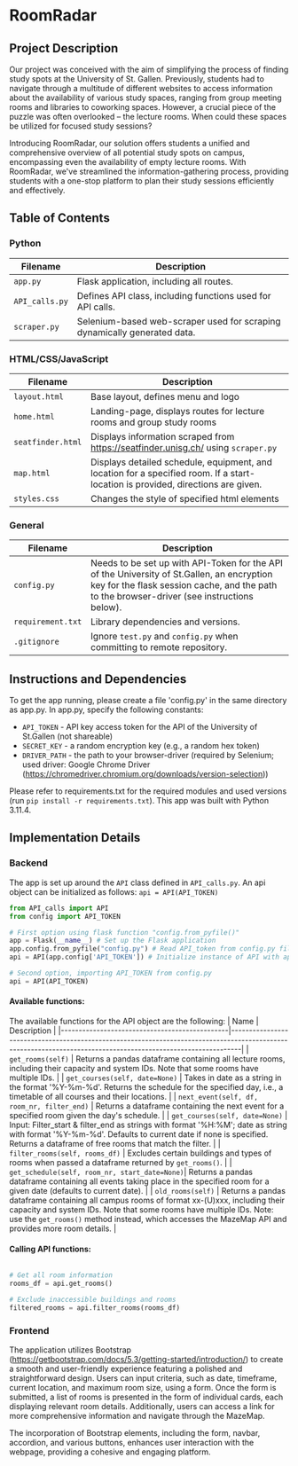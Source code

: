 # RoomRadar

## Project Description
Our project was conceived with the aim of simplifying the process of finding study spots at the University of St. Gallen. Previously, students had to navigate through a multitude of different websites to access information about the availability of various study spaces, ranging from group meeting rooms and libraries to coworking spaces. However, a crucial piece of the puzzle was often overlooked – the lecture rooms. When could these spaces be utilized for focused study sessions?

Introducing RoomRadar, our solution offers students a unified and comprehensive overview of all potential study spots on campus, encompassing even the availability of empty lecture rooms. With RoomRadar, we've streamlined the information-gathering process, providing students with a one-stop platform to plan their study sessions efficiently and effectively. 

## Table of Contents

### Python
| Filename      | Description                                                        |
|---------------|--------------------------------------------------------------------|
| `app.py`      | Flask application, including all routes.                           |
| `API_calls.py`| Defines API class, including functions used for API calls.         |
| `scraper.py`  | Selenium-based web-scraper used for scraping dynamically generated data. |





### HTML/CSS/JavaScript
| Filename          | Description                                                                                                  |
|-------------------|--------------------------------------------------------------------------------------------------------------|
| `layout.html`     | Base layout, defines menu and logo                                                                           |
| `home.html`       | Landing-page, displays routes for lecture rooms and group study rooms                                       |
| `seatfinder.html` | Displays information scraped from <https://seatfinder.unisg.ch/> using `scraper.py`                          |
| `map.html`        | Displays detailed schedule, equipment, and location for a specified room. If a start-location is provided, directions are given. |
| `styles.css`       | Changes the style of specified html elements                         |


### General
| Filename         | Description                                                                                                                                                              |
|------------------|--------------------------------------------------------------------------------------------------------------------------------------------------------------------------|
| `config.py`      | Needs to be set up with API-Token for the API of the University of St.Gallen, an encryption key for the flask session cache, and the path to the browser-driver (see instructions below). |
| `requirement.txt`| Library dependencies and versions.                                                                                                                                       |
| `.gitignore`     | Ignore `test.py` and `config.py` when committing to remote repository.                                                                                                   |

## Instructions and Dependencies
To get the app running, please create a file 'config.py' in the same directory as app.py. In app.py, specify the following constants:
- `API_TOKEN` - API key access token for the API of the University of St.Gallen (not shareable)
- `SECRET_KEY` - a random encryption key (e.g., a random hex token)
- `DRIVER_PATH` - the path to your browser-driver (required by Selenium; used driver: Google Chrome Driver (https://chromedriver.chromium.org/downloads/version-selection))

Please refer to requirements.txt for the required modules and used versions (run `pip install -r requirements.txt`). This app was built with Python 3.11.4.

## Implementation Details

### Backend
The app is set up around the `API` class defined in `API_calls.py`. An api object can be initialized as follows: `api = API(API_TOKEN)` 

```python
from API_calls import API
from config import API_TOKEN

# First option using flask function "config.from_pyfile()"
app = Flask(__name__) # Set up the Flask application
app.config.from_pyfile("config.py") # Read API_token from config.py file
api = API(app.config['API_TOKEN']) # Initialize instance of API with api_token

# Second option, importing API_TOKEN from config.py
api = API(API_TOKEN)
```
#### Available functions:
The available functions for the API object are the following:
| Name                                          | Description                                                                                                                                                   |
|-----------------------------------------------|---------------------------------------------------------------------------------------------------------------------------------------------------------------|
| `get_rooms(self)`                             | Returns a pandas dataframe containing all lecture rooms, including their capacity and system IDs. Note that some rooms have multiple IDs.                     |
| `get_courses(self, date=None)`                | Takes in date as a string in the format '%Y-%m-%d'. Returns the schedule for the specified day, i.e., a timetable of all courses and their locations.       |
| `next_event(self, df, room_nr, filter_end)`   | Returns a dataframe containing the next event for a specified room given the day's schedule.                                                                 |
| `get_courses(self, date=None)`                | Input: Filter_start & filter_end as strings with format '%H:%M'; date as string with format '%Y-%m-%d'. Defaults to current date if none is specified. Returns a dataframe of free rooms that match the filter. |
| `filter_rooms(self, rooms_df)`                | Excludes certain buildings and types of rooms when passed a dataframe returned by `get_rooms()`.                                                             |
| `get_schedule(self, room_nr, start_date=None)`| Returns a pandas dataframe containing all events taking place in the specified room for a given date (defaults to current date).                              |
| `old_rooms(self)`                             | Returns a pandas dataframe containing all campus rooms of format xx-(U)xxx, including their capacity and system IDs. Note that some rooms have multiple IDs. Note: use the `get_rooms()` method instead, which accesses the MazeMap API and provides more room details. |


#### Calling API functions:
```python

# Get all room information
rooms_df = api.get_rooms()

# Exclude inaccessible buildings and rooms
filtered_rooms = api.filter_rooms(rooms_df)
```

### Frontend
The application utilizes Bootstrap (<https://getbootstrap.com/docs/5.3/getting-started/introduction/>) to create a smooth and user-friendly experience featuring a polished and straightforward design. Users can input criteria, such as date, timeframe, current location, and maximum room size, using a form. Once the form is submitted, a list of rooms is presented in the form of individual cards, each displaying relevant room details. Additionally, users can access a link for more comprehensive information and navigate through the MazeMap.

The incorporation of Bootstrap elements, including the form, navbar, accordion, and various buttons, enhances user interaction with the webpage, providing a cohesive and engaging platform.

